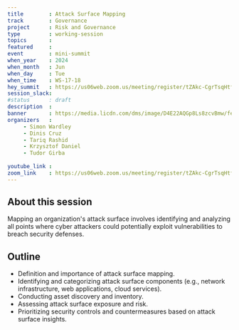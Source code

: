 ```yaml
---
title        : Attack Surface Mapping
track        : Governance
project      : Risk and Governance
type         : working-session
topics       :
featured     :
event        : mini-summit
when_year    : 2024
when_month   : Jun
when_day     : Tue
when_time    : WS-17-18
hey_summit   : https://us06web.zoom.us/meeting/register/tZAkc-CgrTsqHtfG0EijP_QOe0q3uq1sSgJS
session_slack:
#status      : draft
description  :
banner       : https://media.licdn.com/dms/image/D4E22AQGp8Ls8zcvBmw/feedshare-shrink_2048_1536/0/1716224279587?e=2147483647&v=beta&t=XpaM4bwvjQzkLMZfEHwYnqDtaPPozkyKXVIdgF1x1hE
organizers   :
     - Simon Wardley
     - Dinis Cruz
     - Tariq Rashid
     - Krzysztof Daniel
     - Tudor Girba
     
youtube_link : 
zoom_link    : https://us06web.zoom.us/meeting/register/tZAkc-CgrTsqHtfG0EijP_QOe0q3uq1sSgJS
---
```


## About this session
 Mapping an organization's attack surface involves identifying and analyzing all points where cyber attackers could potentially exploit vulnerabilities to breach security defenses.

## Outline
- Definition and importance of attack surface mapping.
- Identifying and categorizing attack surface components (e.g., network infrastructure, web applications, cloud services).
- Conducting asset discovery and inventory.
- Assessing attack surface exposure and risk.
- Prioritizing security controls and countermeasures based on attack surface insights.
